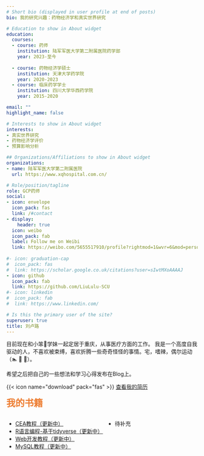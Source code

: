 ```yaml
---
# Short bio (displayed in user profile at end of posts)
bio: 我的研究兴趣：药物经济学和真实世界研究

# Education to show in About widget
education:
  courses:
  - course: 药师
    institution: 陆军军医大学第二附属医院药学部
    year: 2023-至今  
  
  - course: 药物经济学硕士
    institution: 天津大学药学院
    year: 2020-2023
  - course: 临床药学学士
    institution: 四川大学华西药学院
    year: 2015-2020

email: ""
highlight_name: false

# Interests to show in About widget
interests:
- 真实世界研究
- 药物经济学评价
- 预算影响分析

## Organizations/Affiliations to show in About widget
organizations:
- name: 陆军军医大学第二附属医院
  url: https://www.xqhospital.com.cn/

# Role/position/tagline  
role: GCP药师
social:
- icon: envelope
  icon_pack: fas
  link: /#contact
- display:
    header: true
  icon: weibo
  icon_pack: fab
  label: Follow me on Weibi
  link: https://weibo.com/5655517910/profile?rightmod=1&wvr=6&mod=personinfo
  
#- icon: graduation-cap
#  icon_pack: fas
#  link: https://scholar.google.co.uk/citations?user=sIwtMXoAAAAJ
- icon: github
  icon_pack: fab
  link: https://github.com/LiuLulu-SCU
#- icon: linkedin
#  icon_pack: fab
#  link: https://www.linkedin.com/

# Is this the primary user of the site?
superuser: true
title: 刘卢路
---
```


目前现在和小笨🐷学妹一起定居于重庆，从事医疗方面的工作。
我是一个高度自我驱动的人，不喜欢被束缚，喜欢折腾一些奇奇怪怪的事情。宅，嗜辣，偶尔运动（🏊 🏀 🏸）。

希望之后把自己的一些想法和学习心得发布在Blog上。



{{< icon name="download" pack="fas" >}} <a href="/uploads/resume_liululu.pdf" target="_blank">查看我的简历</a>
  
  
<font color=#ED7D31 face="黑体" size=5>**我的书籍**</font>


<div style="float: left; width: 50%; height: 200px;">
    <ul>
        <li>
            <a href="/courses/probability/" target="_blank">CEA教程（更新中）</a>
        </li>
        <li>
            <a href="/book/book_r/" target="_blank">R语言编程-基于tidyverse（更新中）</a>
        </li>
        <li>
            <a href="/book/book_frontend/" target="_blank">Web开发教程（更新中）</a>
        </li>
        <li>
            <a href="/book/book_mysql/" target="_blank">MySQL教程（更新中）</a>
        </li>
    </ul>
</div>
<div style="float: left; width: 45%; height: 200px; margin-left: 10px;">
    <ul>
        <li>待补充</li>
    </ul>
</div>





